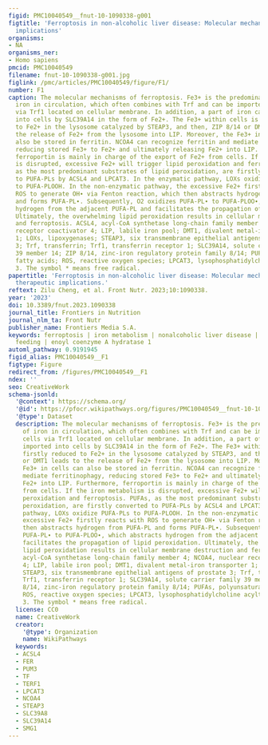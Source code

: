 ```yaml
---
figid: PMC10040549__fnut-10-1090338-g001
figtitle: 'Ferroptosis in non-alcoholic liver disease: Molecular mechanisms and therapeutic
  implications'
organisms:
- NA
organisms_ner:
- Homo sapiens
pmcid: PMC10040549
filename: fnut-10-1090338-g001.jpg
figlink: /pmc/articles/PMC10040549/figure/F1/
number: F1
caption: The molecular mechanisms of ferroptosis. Fe3+ is the predominant form of
  iron in circulation, which often combines with Trf and can be imported into cells
  via Trf1 located on cellular membrane. In addition, a part of iron can be imported
  into cells by SLC39A14 in the form of Fe2+. The Fe3+ within cells is firstly reduced
  to Fe2+ in the lysosome catalyzed by STEAP3, and then, ZIP 8/14 or DMT1 leads to
  the release of Fe2+ from the lysosome into LIP. Moreover, the Fe3+ in cells can
  also be stored in ferritin. NCOA4 can recognize ferritin and mediate ferritinophagy,
  reducing stored Fe3+ to Fe2+ and ultimately releasing Fe2+ into LIP. Furthermore,
  ferroportin is mainly in charge of the export of Fe2+ from cells. If the iron metabolism
  is disrupted, excessive Fe2+ will trigger lipid peroxidation and ferroptosis. PUFAs,
  as the most predominant substrates of lipid peroxidation, are firstly converted
  to PUFA-PLs by ACSL4 and LPCAT3. In the enzymatic pathway, LOXs oxidize PUFA-PLs
  to PUFA-PLOOH. In the non-enzymatic pathway, the excessive Fe2+ firstly reacts with
  ROS to generate OH∙ via Fenton reaction, which then abstracts hydrogen from PUFA-PL
  and forms PUFA-PL∙. Subsequently, O2 oxidizes PUFA-PL∙ to PUFA-PLOO∙, which abstracts
  hydrogen from the adjacent PUFA-PL and facilitates the propagation of lipid peroxidation.
  Ultimately, the overwhelming lipid peroxidation results in cellular membrane destruction
  and ferroptosis. ACSL4, acyl-CoA synthetase long-chain family member 4; NCOA4, nuclear
  receptor coactivator 4; LIP, labile iron pool; DMT1, divalent metal-iron transporter
  1; LOXs, lipoxygenases; STEAP3, six transmembrane epithelial antigens of prostate
  3; Trf, transferrin; Trf1, transferrin receptor 1; SLC39A14, solute carrier family
  39 member 14; ZIP 8/14, zinc-iron regulatory protein family 8/14; PUFAs, polyunsaturated
  fatty acids; ROS, reactive oxygen species; LPCAT3, lysophosphatidylcholine acyltransferase
  3. The symbol * means free radical.
papertitle: 'Ferroptosis in non-alcoholic liver disease: Molecular mechanisms and
  therapeutic implications.'
reftext: Zilu Cheng, et al. Front Nutr. 2023;10:1090338.
year: '2023'
doi: 10.3389/fnut.2023.1090338
journal_title: Frontiers in Nutrition
journal_nlm_ta: Front Nutr
publisher_name: Frontiers Media S.A.
keywords: ferroptosis | iron metabolism | nonalcoholic liver disease | time-restricted
  feeding | enoyl coenzyme A hydratase 1
automl_pathway: 0.9191945
figid_alias: PMC10040549__F1
figtype: Figure
redirect_from: /figures/PMC10040549__F1
ndex: ''
seo: CreativeWork
schema-jsonld:
  '@context': https://schema.org/
  '@id': https://pfocr.wikipathways.org/figures/PMC10040549__fnut-10-1090338-g001.html
  '@type': Dataset
  description: The molecular mechanisms of ferroptosis. Fe3+ is the predominant form
    of iron in circulation, which often combines with Trf and can be imported into
    cells via Trf1 located on cellular membrane. In addition, a part of iron can be
    imported into cells by SLC39A14 in the form of Fe2+. The Fe3+ within cells is
    firstly reduced to Fe2+ in the lysosome catalyzed by STEAP3, and then, ZIP 8/14
    or DMT1 leads to the release of Fe2+ from the lysosome into LIP. Moreover, the
    Fe3+ in cells can also be stored in ferritin. NCOA4 can recognize ferritin and
    mediate ferritinophagy, reducing stored Fe3+ to Fe2+ and ultimately releasing
    Fe2+ into LIP. Furthermore, ferroportin is mainly in charge of the export of Fe2+
    from cells. If the iron metabolism is disrupted, excessive Fe2+ will trigger lipid
    peroxidation and ferroptosis. PUFAs, as the most predominant substrates of lipid
    peroxidation, are firstly converted to PUFA-PLs by ACSL4 and LPCAT3. In the enzymatic
    pathway, LOXs oxidize PUFA-PLs to PUFA-PLOOH. In the non-enzymatic pathway, the
    excessive Fe2+ firstly reacts with ROS to generate OH∙ via Fenton reaction, which
    then abstracts hydrogen from PUFA-PL and forms PUFA-PL∙. Subsequently, O2 oxidizes
    PUFA-PL∙ to PUFA-PLOO∙, which abstracts hydrogen from the adjacent PUFA-PL and
    facilitates the propagation of lipid peroxidation. Ultimately, the overwhelming
    lipid peroxidation results in cellular membrane destruction and ferroptosis. ACSL4,
    acyl-CoA synthetase long-chain family member 4; NCOA4, nuclear receptor coactivator
    4; LIP, labile iron pool; DMT1, divalent metal-iron transporter 1; LOXs, lipoxygenases;
    STEAP3, six transmembrane epithelial antigens of prostate 3; Trf, transferrin;
    Trf1, transferrin receptor 1; SLC39A14, solute carrier family 39 member 14; ZIP
    8/14, zinc-iron regulatory protein family 8/14; PUFAs, polyunsaturated fatty acids;
    ROS, reactive oxygen species; LPCAT3, lysophosphatidylcholine acyltransferase
    3. The symbol * means free radical.
  license: CC0
  name: CreativeWork
  creator:
    '@type': Organization
    name: WikiPathways
  keywords:
  - ACSL4
  - FER
  - PUM3
  - TF
  - TERF1
  - LPCAT3
  - NCOA4
  - STEAP3
  - SLC39A8
  - SLC39A14
  - SMG1
---
```

